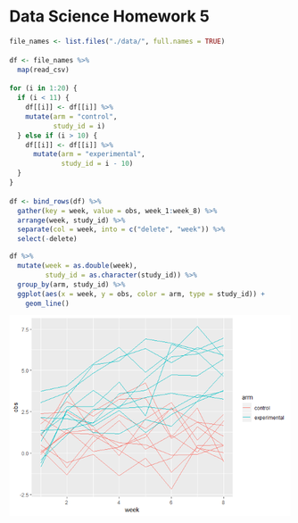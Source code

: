 Data Science Homework 5
================

``` r
file_names <- list.files("./data/", full.names = TRUE)

df <- file_names %>% 
  map(read_csv)

for (i in 1:20) {
  if (i < 11) {
    df[[i]] <- df[[i]] %>% 
    mutate(arm = "control", 
           study_id = i)
  } else if (i > 10) {
    df[[i]] <- df[[i]] %>% 
      mutate(arm = "experimental", 
             study_id = i - 10)
  }
}

df <- bind_rows(df) %>% 
  gather(key = week, value = obs, week_1:week_8) %>% 
  arrange(week, study_id) %>% 
  separate(col = week, into = c("delete", "week")) %>% 
  select(-delete)
```

``` r
df %>% 
  mutate(week = as.double(week), 
         study_id = as.character(study_id)) %>% 
  group_by(arm, study_id) %>% 
  ggplot(aes(x = week, y = obs, color = arm, type = study_id)) + 
    geom_line()
```

![](p8105_hw5_ntw2117_files/figure-markdown_github/unnamed-chunk-1-1.png)
